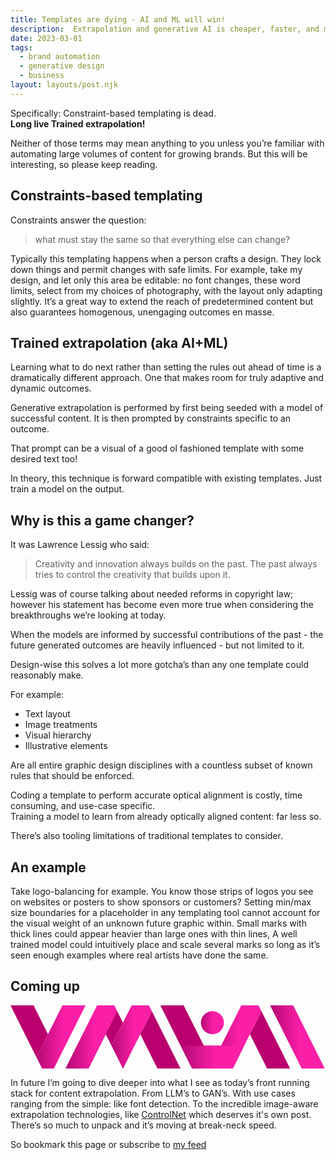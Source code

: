 ```yaml
---
title: Templates are dying - AI and ML will win!
description:  Extrapolation and generative AI is cheaper, faster, and more intuitive.
date: 2023-03-01
tags:
  - brand automation
  - generative design
  - business
layout: layouts/post.njk
---
```




Specifically: Constraint-based templating is dead.  
**Long live Trained extrapolation!**

Neither of those terms may mean anything to you unless you’re familiar with automating large volumes of content for growing brands.  But this will be interesting, so please keep reading. 

## Constraints-based templating
Constraints answer the question:
>  what must stay the same so that everything else can change?

Typically this templating happens when a person crafts a design. They lock down things and permit changes with safe limits.  For example, take my design, and let only this area be editable: no font changes, these word limits, select from my choices of photography, with the layout only adapting slightly.  It’s a great way to extend the reach of predetermined content but also guarantees homogenous, unengaging outcomes en masse.  


## Trained extrapolation (aka AI+ML)
Learning what to do next rather than setting the rules out ahead of time is a dramatically different approach. One that makes room for truly adaptive and dynamic outcomes. 

Generative extrapolation is performed by first being seeded with a model of successful content. It is then prompted by constraints specific to an outcome.

That prompt can be a visual of a good ol fashioned template with some desired text too!

In theory, this technique is forward compatible with existing templates. Just train a model on the output. 

## Why is this a game changer?

It was Lawrence Lessig who said:
> Creativity and innovation always builds on the past. 
> The past always tries to control the creativity that builds upon it. 

Lessig was of course talking about needed reforms in copyright law; however his statement has become even more true when considering the breakthroughs we’re looking at today. 

When the models are informed by successful contributions of the past - the future generated outcomes are heavily influenced - but not limited to it.

Design-wise this solves a lot more gotcha’s than any one template could reasonably make.

For example:
* Text layout
* Image treatments 
* Visual hierarchy 
* Illustrative elements 

Are all entire graphic design disciplines with a countless subset of known rules that should be enforced. 

Coding a template to perform accurate optical alignment is costly, time consuming, and use-case specific.    
Training a model to learn from already optically aligned content: far less so. 

There’s also tooling limitations of traditional templates to consider. 

## An example
Take logo-balancing for example.  You know those strips of logos you see on websites or posters to show sponsors or customers?
Setting min/max size boundaries for a placeholder in any templating tool cannot account for the visual weight of an unknown future graphic within.  Small marks with thick lines could appear heavier than large ones with thin lines,  A well trained model could intuitively place and scale several marks so long as it’s seen enough examples where real artists have done the same. 

## Coming up

<svg xmlns="http://www.w3.org/2000/svg" viewBox="0 0 13.65 2.75"><defs><linearGradient id="b"><stop offset="0%" stop-color="rgb(70% 4% 45%)"/><stop offset="55%" stop-color="rgb(98% 12% 65%)"/></linearGradient><linearGradient id="a" gradientTransform="rotate(-45)"><stop offset="55%" stop-color="rgb(73% 0% 43%)"/><stop offset="105%" stop-color="rgb(84% 0% 53%)"/></linearGradient></defs><g fill="url(#a)"><path d="m4.875 2.75.75-1.5.75 1.5h1L6.125.25Z"/><path d="m0 0 1.125 2.25.5-1L1 0Z"/><path d="m6.5 0 1.375 2.75h1.75l.5-1h-1.75L7.5 0Z"/><path d="M2.375 2.75h1l.75-1.5.25.5.5-1-.25-.5z"/><path d="m10.375 1.25.75 1.5h1l-1.25-2.5z"/><path d="m6.5 0 .875 1.75h1L7.5 0Z"/></g><g fill="url(#b)"><circle cx="8.75" cy=".75" r=".5"/><path d="m11.25 0 1.375 2.75h1L12.25 0Z"/><path d="M10 0 8.625 2.75h1l.75-1.5.5-1L10.75 0Z"/><path d="M1.375 2.75h.5L3.25 0h-1L1.125 2.25Z"/><path d="M7.875 2.75h1.75l.5-1h-2.75z"/><path d="M3.75 0 2.375 2.75h1l.75-1.5.5-1L4.5 0Z"/><path d="m5.25 0-.375.75-.5 1 .5 1 .5-1 .25-.5.5-1L6 0Z"/></g></svg>

In future I’m going to dive deeper into what I see as today’s front running stack for content extrapolation. From LLM’s to GAN’s.  With use cases ranging from the simple: like font detection.  To the incredible image-aware extrapolation technologies, like <a href="https://github.com/lllyasviel/ControlNet" target="_blank">ControlNet</a>  which deserves it's own post. There’s so much to unpack and it’s moving at break-neck speed.
  
So bookmark this page or subscribe to <a href="https://andyfitzsimon.com/feed/feed.xml">my feed </a>

